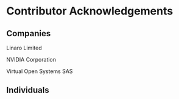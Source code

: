 Contributor Acknowledgements
============================

Companies
---------
Linaro Limited

NVIDIA Corporation

Virtual Open Systems SAS

Individuals
-----------
